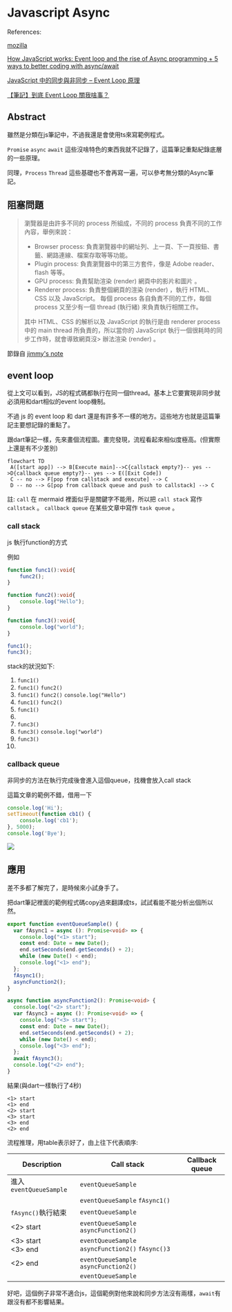 # Javascript Async

References:

[mozilla](https://developer.mozilla.org/zh-TW/docs/Learn/JavaScript/Asynchronous/Introducing)

[How JavaScript works: Event loop and the rise of Async programming + 5 ways to better coding with async/await](https://blog.sessionstack.com/how-javascript-works-event-loop-and-the-rise-of-async-programming-5-ways-to-better-coding-with-2f077c4438b5)

[JavaScript 中的同步與非同步 – Event Loop 原理](https://jimmyswebnote.com/javascript-sync-async/)

[【筆記】到底 Event Loop 關我啥事？](https://medium.com/infinitegamer/why-event-loop-exist-e8ac9d287044)

## Abstract

雖然是分類在js筆記中，不過我還是會使用ts來寫範例程式。

`Promise` `async` `await` 這些沒啥特色的東西我就不記錄了，這篇筆記重點紀錄底層的一些原理。

同理，`Process` `Thread` 這些基礎也不會再寫一遍，可以參考無分類的Async筆記。

## 阻塞問題

> 瀏覽器是由許多不同的 process 所組成，不同的 process 負責不同的工作內容，舉例來說：
>
> * Browser process: 負責瀏覽器中的網址列、上一頁、下一頁按鈕、書籤、網路連線、檔案存取等等功能。
> * Plugin process: 負責瀏覽器中的第三方套件，像是 Adobe reader、flash 等等。
> * GPU process: 負責幫助渲染 (render) 網頁中的影片和圖片 。
> * Renderer process: 負責整個網頁的渲染 (render) ，執行 HTML、CSS 以及 JavaScript。
> 每個 process 各自負責不同的工作，每個 process 又至少有一個 thread (執行緒) 來負責執行相關工作。
>
> 其中 HTML、CSS 的解析以及 JavaScript 的執行是由 renderer process 中的 main thread 所負責的，所以當你的 JavaScript 執行一個很耗時的同步工作時，就會導致網頁沒> 辦法渲染 (render) 。

節錄自 [jimmy's note](https://jimmyswebnote.com/javascript-sync-async/)

## event loop

從上文可以看到，JS的程式碼都執行在同一個thread。基本上它要實現非同步就必須用和dart相似的event loop機制。

不過 js 的 event loop 和 dart 還是有許多不一樣的地方。這些地方也就是這篇筆記主要想記錄的重點了。

跟dart筆記一樣，先來畫個流程圖。畫完發現，流程看起來相似度極高。(但實際上還是有不少差別)

```mermaid
flowchart TD
 A([start app]) --> B[Execute main]-->C{callstack empty?}-- yes -->D{callback queue empty?}-- yes --> E([Exit Code])
 C -- no --> F[pop from callstack and execute] --> C
 D -- no --> G[pop from callback queue and push to callstack] --> C
```

註: `call` 在 mermaid 裡面似乎是關鍵字不能用，所以把 `call stack` 寫作 `callstack` 。 `callback queue` 在某些文章中寫作 `task queue` 。



### call stack

js 執行function的方式

例如

```typescript
function func1():void{
    func2();
}

function func2():void{
    console.log("Hello");
}

function func3():void{
    console.log("world");
}

func1();
func3();
```

stack的狀況如下:

1. `func1()`
2. `func1()` `func2()`
3. `func1()` `func2()` `console.log("Hello")`
4. `func1()` `func2()`
5. `func1()`
6. 
7. `func3()`
8. `func3()` `console.log("world")`
9. `func3()`
10. 



### callback queue

非同步的方法在執行完成後會進入這個queue，找機會放入call stack

這篇文章的範例不錯，借用一下

```javascript
console.log('Hi');
setTimeout(function cb1() { 
    console.log('cb1');
}, 5000);
console.log('Bye');
```

![](https://miro.medium.com/max/1400/1*TozSrkk92l8ho6d8JxqF_w.gif)

## 應用

差不多都了解完了，是時候來小試身手了。

把dart筆記裡面的範例程式碼copy過來翻譯成ts，試試看能不能分析出個所以然。



```typescript
export function eventQueueSample() {
  var fAsync1 = async (): Promise<void> => {
    console.log("<1> start");
    const end: Date = new Date();
    end.setSeconds(end.getSeconds() + 2);
    while (new Date() < end);
    console.log("<1> end");
  };
  fAsync1();
  asyncFunction2();
}

async function asyncFunction2(): Promise<void> {
  console.log("<2> start");
  var fAsync3 = async (): Promise<void> => {
    console.log("<3> start");
    const end: Date = new Date();
    end.setSeconds(end.getSeconds() + 2);
    while (new Date() < end);
    console.log("<3> end");
  };
  await fAsync3();
  console.log("<2> end");
}
```

結果(與dart一樣執行了4秒)

```text
<1> start
<1> end
<2> start
<3> start
<3> end
<2> end
```



流程推理，用table表示好了，由上往下代表順序:

| Description            | Call stack                                        | Callback queue |
| ---------------------- | ------------------------------------------------- | -------------- |
| 進入`eventQueueSample` | `eventQueueSample`                                |                |
|                        | `eventQueueSample` `fAsync1()`                    |                |
| `fAsync()`執行結束     | `eventQueueSample`                                |                |
| <2> start              | `eventQueueSample` `asyncFunction2()`             |                |
| <3> start<br/><3> end  | `eventQueueSample` `asyncFunction2()` `fAsync()3` |                |
| <2> end                | `eventQueueSample` `asyncFunction2()`             |                |
|                        | `eventQueueSample`                                |                |

好吧，這個例子非常不適合js，這個範例對他來說和同步方法沒有兩樣，`await`有跟沒有都不影響結果。

